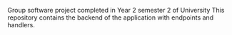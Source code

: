 Group software project completed in Year 2 semester 2 of University
This repository contains the backend of the application with endpoints and handlers.
